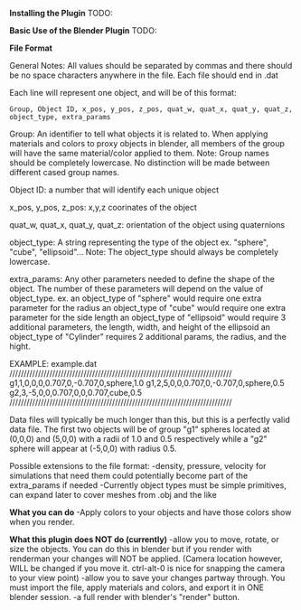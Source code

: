**Installing the Plugin**
TODO:

**Basic Use of the Blender Plugin**
TODO:

**File Format**

General Notes:
    All values should be separated by commas and there should be no 
    space characters anywhere in the file. Each file should end in .dat 

Each line will represent one object, and will be of this format:

    Group, Object ID, x_pos, y_pos, z_pos, quat_w, quat_x, quat_y, quat_z,
    object_type, extra_params

Group: An identifier to tell what objects it is related to. When 
applying materials and colors to proxy objects in blender, all members 
of the group will have the same material/color applied to them.
    Note: Group names should be completely lowercase. No distinction will
        be made between different cased group names.

Object ID: a number that will identify each unique object

x_pos, y_pos, z_pos: x,y,z coorinates of the object

quat_w, quat_x, quat_y, quat_z: orientation of the object using quaternions

object_type: A string representing the type of the object
    ex. "sphere", "cube", "ellipsoid"...
    Note: The object_type should always be completely lowercase.

extra_params: Any other parameters needed to define the shape of the 
	object. The number of these parameters will depend on the value of 
	object_type.
    ex. an object_type of "sphere" would require one extra parameter for 
			the radius
        an object_type of "cube" would require one extra parameter for 
			the side length
        an object_type of "ellipsoid" would require 3 additional 
			parameters, the length, width, and height of the ellipsoid
        an object_type of "Cylinder" requires 2 additional params, 
			the radius, and the hight.

EXAMPLE: example.dat
//////////////////////////////////////////////////////////////////////////////
g1,1,0,0,0,0.707,0,-0.707,0,sphere,1.0
g1,2,5,0,0,0.707,0,-0.707,0,sphere,0.5
g2,3,-5,0,0,0.707,0,0,0.707,cube,0.5
//////////////////////////////////////////////////////////////////////////////

Data files will typically be much longer than this, but this is a perfectly 
valid data file. The first two objects will be of group "g1" spheres located 
at (0,0,0) and (5,0,0) with a radii of 1.0 and 0.5 respectively while a "g2" 
sphere will appear at (-5,0,0) with radius 0.5.   

Possible extensions to the file format:
-density, pressure, velocity for simulations that need them could 
	potentially become part of the extra_params if needed
-Currently object types must be simple primitives, can expand later to 
	cover meshes from .obj and the like

**What you can do**
-Apply colors to your objects and have those colors show when you render.

**What this plugin does NOT do (currently)**
-allow you to move, rotate, or size the objects. You can do this in blender but if
    you render with renderman your changes will NOT be applied. (Camera 
    location however, WILL be changed if you move it. ctrl-alt-0 is nice for 
    snapping the camera to your view point)
-allow you to save your changes partway through. You must import the file,
    apply materials and colors, and export it in ONE blender session.
-a full render with blender's "render" button.
